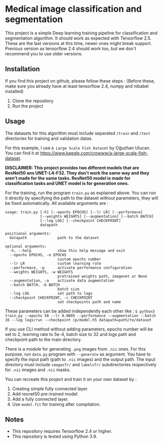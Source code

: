 # Medical image classification and segmentation

This project is a simple Deep learning training pipeline for classification and segmentation algorithm. It should work 
as expected with Tensorflow 2.5. These are the last versions at this time, newer ones might break support. Previous
version as tensorflow 2.4 should work too, but we don't recommend you to use older versions.

## Installation

If you find this project on github, please follow these steps :
(Before these, make sure you already have at least tensorflow 2.4, numpy and nibabel installed)

1) Clone the repository
2) Run the project

## Usage

The datasets for this algorithm must include separated `/train` and `/test`
directories for training and validation datas.

For this example, I use `A Large Scale Fish Dataset` by Oğuzhan Ulucan. You can find it
at https://www.kaggle.com/crowww/a-large-scale-fish-dataset.

**DISCLAIMER: This project provides two different models that are ResNet50 ans UNET-L4-F32. They don't work the same
way and they aren't made for the same tasks. ResNet50 model is made for classification tasks and UNET model is for
generation ones.**

For the training, run the program `train.py` as explained above. You can run it directly by specifying the path to the
dataset without parameters, they will be fixed automatically. All available arguments are :

```
usage: train.py [-h] [--epochs EPOCHS] [--lr LR] [--performace]
                [--weights WEIGHTS] [--augmentation] [--batch BATCH]
                [--log LOG] [--checkpoint CHECKPOINT]
                datapath

positional arguments:
  datapath              path to the dataset

optional arguments:
  -h, --help            show this help message and exit
  --epochs EPOCHS, -e EPOCHS
                        custom epochs number
  --lr LR               custom learning rate
  --performace, -p      activate performance configuration
  --weights WEIGHTS, -w WEIGHTS
                        pretrained weights path, imagenet or None
  --augmentation, -a    activate data augmentation
  --batch BATCH, -b BATCH
                        batch size
  --log LOG             set path to logs
  --checkpoint CHECKPOINT, -c CHECKPOINT
                        set checkpoints path and name
```

These parameters can be added independently each other like :
`$ python3 train.py --epochs 50 --lr 0.0005 --performance --augmentation --batch 16 --log logs/run --checkpoint cp/model.h5 datapath=path/to/dataset`

If you use CLI method without adding parameters, epochs number will be set to 2, learning rate to 5e-4, batch size to 32
and logs path and checkpoint path to the main directory.

There is a module for generating `.png` images from `.nii` ones. For this purpose, run `data.py` program with
`--generate` as argument. You have to specify the input path (path to `.nii` images) and the output path. The input 
directory must include `imagesTr/` and `labelsTr/` subdirectories respectively for `.nii` images and `.nii` masks.

You can recreate this project and train it on your own dataset by :

1) Creating simple fully connected layer.
2) Add resnet50 pre-trained model.
3) Add a fully connected layer.
4) Use `model.fit` for training after compilation.

## Notes

* This repository requires Tensorflow 2.4 or higher.
* This repository is tested using Python 3.9.
